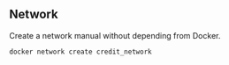 ## Network

Create a network manual without depending from Docker.

```bash
docker network create credit_network

```